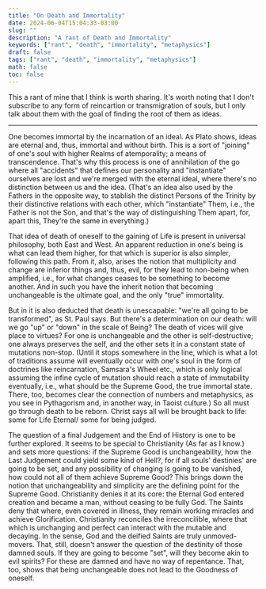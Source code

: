 ```yaml
---
title: "On Death and Immortality"
date: 2024-06-04T15:04:33-03:00
slug: ""
description: "A rant of Death and Immortality"
keywords: ["rant", "death", "immortality", "metaphysics"]
draft: false
tags: ["rant", "death", "immortality", "metaphysics"]
math: false
toc: false
---
```


This a rant of mine that I think is worth sharing. It's worth noting that I
don't subscribe to any form of reincartion or transmigration of souls, but I
only talk about them with the goal of finding the root of them as ideas.

---

One becomes immortal by the incarnation of an ideal. As Plato shows, ideas are
eternal and, thus, immortal and without birth. This is a sort of "joining" of
one's soul with higher Realms of atemporality; a means of transcendence. That's
why this process is one of annihilation of the go where all "accidents" that
defines our personality and "instantiate" ourselves are lost and we're merged
with the eternal ideal, where there's no distinction between us and the idea.
(That's an idea also used by the Fathers in the opposite way, to stablish the
distinct Persons of the Trinity by their distinctive relations with each other,
which "instantiate" Them, i.e., the Father is not the Son, and that's the way
of distinguishing Them apart, for, apart this, They're the same in everything.)

That idea of death of oneself to the gaining of Life is present in universal
philosophy, both East and West. An apparent reduction in one's being is what can
lead them higher, for that which is superior is also simpler, following this
path. From it, also, arises the notion that multiplicity and change are inferior
things and, thus, evil, for they lead to non-being when amplified, i.e., for
what changes ceases to be something to become another. And in such you have the
inherit notion that becoming unchangeable is the ultimate goal, and the only
"true" immortality.

But in it is also deducted that death is unescapable: "we're all going to be
transformed", as St. Paul says. But there's a determination on our death: will
we go "up" or "down" in the scale of Being? The death of vices will give place
to virtues? For one is unchangeable and the other is self-destructive; one
always preserves the self, and the other sets it in a constant state of
mutations non-stop. (Until it stops somewhere in the line, which is what a lot
of traditions assume will eventually occur with one's soul in the form of
doctrines like reincarnation, Samsara's Wheel etc., which is only logical
assuming the infine cycle of mutation should reach a state of immutability
eventually, i.e., what should be the Supreme Good, the true immortal state.
There, too, becomes clear the connection of numbers and metaphysics, as you see
in Pythagorism and, in another way, in Taoist culture.) So all must go through
death to be reborn. Christ says all will be brought back to life: some for Life
Eternal/ some for being judged.

The question of a final Judgement and the End of History is one to be further
explored. It seems to be special to Christianity (As far as I know.) and sets
more questions: if the Supreme Good is unchangeability, how the Last Judgement
could yield some kind of Hell?, for if all souls' destinies' are going to be
set, and any possibility of changing is going to be vanished, how could not all
of them achieve Supreme Good? This brings down the notion that unchangeability
and simplicity are the defining point for the Supreme Good. Christianity denies
it at its core: the Eternal God entered creation and became a man, without
ceasing to be fully God. The Saints deny that where, even covered in illness,
they remain working miracles and achieve Glorification. Christianity reconciles
the irreconcilible, where that which is unchanging and perfect can interact with
the mutable and decaying. In the sense, God and the deified Saints are truly
unmoved-movers. That, still, doesn't answer the question of the destinity of
those damned souls. If they are going to become "set", will they become akin to
evil spirits? For these are damned and have no way of repentance. That, too,
shows that being unchangeable does not lead to the Goodness of oneself.
